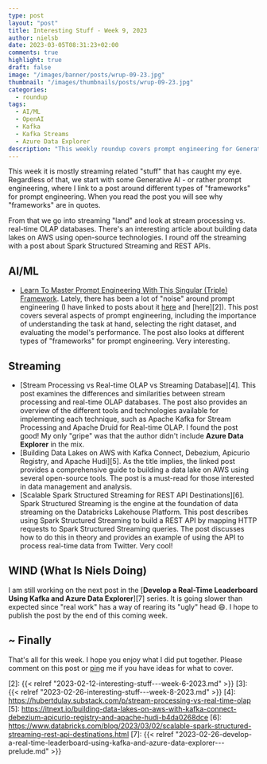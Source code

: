 ```yaml
---
type: post
layout: "post"
title: Interesting Stuff - Week 9, 2023
author: nielsb
date: 2023-03-05T08:31:23+02:00
comments: true
highlight: true
draft: false
image: "/images/banner/posts/wrup-09-23.jpg"
thumbnail: "/images/thumbnails/posts/wrup-09-23.jpg"
categories:
  - roundup
tags:
  - AI/ML
  - OpenAI
  - Kafka
  - Kafka Streams
  - Azure Data Explorer
description: "This weekly roundup covers prompt engineering for Generative AI. I also cover stream processing vs real-time OLAP DBs; using Kafka and other open-source technologies to build AWS data lakes. To finish off: Spark Structured Streaming and REST APIs."
---
```


This week it is mostly streaming related "stuff" that has caught my eye. Regardless of that, we start with some Generative AI - or rather prompt engineering, where I link to a post around different types of "frameworks" for prompt engineering. When you read the post you will see why "frameworks" are in quotes.

From that we go into streaming "land" and look at stream processing vs. real-time OLAP databases. There's an interesting article about building data lakes on AWS using open-source technologies. I round off the streaming with a post about Spark Structured Streaming and REST APIs. 

<!--more-->

## AI/ML

* [Learn To Master Prompt Engineering With This Singular (Triple) Framework][1]. Lately, there has been a lot of "noise" around prompt engineering (I have linked to posts about it [here][1] and [here][2]). This post covers several aspects of prompt engineering, including the importance of understanding the task at hand, selecting the right dataset, and evaluating the model's performance. The post also looks at different types of "frameworks" for prompt engineering. Very interesting.

## Streaming

* [Stream Processing vs Real-time OLAP vs Streaming Database][4]. This post examines the differences and similarities between stream processing and real-time OLAP databases. The post also provides an overview of the different tools and technologies available for implementing each technique, such as Apache Kafka for Stream Processing and Apache Druid for Real-time OLAP. I found the post good! My only "gripe" was that the author didn't include **Azure Data Explorer** in the mix.
* [Building Data Lakes on AWS with Kafka Connect, Debezium, Apicurio Registry, and Apache Hudi][5]. As the title implies, the linked post provides a comprehensive guide to building a data lake on AWS using several open-source tools. The post is a must-read for those interested in data management and analysis.
* [Scalable Spark Structured Streaming for REST API Destinations][6]. Spark Structured Streaming is the engine at the foundation of data streaming on the Databricks Lakehouse Platform. This post describes using Spark Structured Streaming to build a REST API by mapping HTTP requests to Spark Structured Streaming queries. The post discusses how to do this in theory and provides an example of using the API to process real-time data from Twitter. Very cool!

## WIND (What Is Niels Doing)

I am still working on the next post in the [**Develop a Real-Time Leaderboard Using Kafka and Azure Data Explorer**][7] series. It is going slower than expected since "real work" has a way of rearing its "ugly" head :smile:. I hope to publish the post by the end of this coming week.

## ~ Finally

That's all for this week. I hope you enjoy what I did put together. Please comment on this post or [ping][ma] me if you have ideas for what to cover.

[ma]: mailto:niels.it.berglund@gmail.com
[mp]: https://blog.acolyer.org
[iq]: https://www.infoq.com/
[ew]: http://sqlonice.com/
[re]: http://blog.revolutionanalytics.com
[sqsk]: https://www.sqlskills.com
[mdaveyblog]: https://mdavey.wordpress.com/
[charlblog]: https://charlla.com/

[jovpop]: https://twitter.com/JovanPop_MSFT
[bobw]: https://twitter.com/bobwardms
[revod]: https://twitter.com/revodavid
[lonny]: https://twitter.com/sqL_handLe
[ewtw]: https://twitter.com/sqlOnIce
[buckw]: https://twitter.com/BuckWoodyMSFT
[mattw]: https://twitter.com/matthewwarren
[murba]: https://twitter.com/muratdemirbas
[daveda]: https://twitter.com/davidthecoder
[adcol]: https://twitter.com/adriancolyer
[jesrod]: https://twitter.com/jrdothoughts
[tomaz]: https://twitter.com/tomaz_tsql
[dataart]: https://twitter.com/dataartisans
[luis]: https://twitter.com/luis_de_sousa
[benstop]: https://twitter.com/benstopford
[conflu]: https://twitter.com/confluentinc
[tylert]: https://twitter.com/tyler_treat
[andrewng]: https://twitter.com/AndrewYNg
[lawr]: https://twitter.com/bytezn
[jue]: https://twitter.com/b0rk
[yan]: https://twitter.com/theburningmonk
[danny]: https://twitter.com/g9yuayon
[rmoff]: https://twitter.com/rmoff
[ryansw]: https://twitter.com/ryanswanstrom
[pabloc]: https://twitter.com/pabloc_ds
[mklep]: https://twitter.com/martinkl
[mdavey]: https://twitter.com/matt_davey
[jboner]: https://twitter.com/jboner
[joeduff]: https://twitter.com/funcOfJoe
[charl]: https://twitter.com/charllamprecht
[dbricks]: https://twitter.com/databricks
[adsit]: https://twitter.com/SitnikAdam
[vicky]: https://twitter.com/vickyharp
[dscentral]: https://twitter.com/DataScienceCtrl
[natemc]: https://twitter.com/natemcmaster
[ads]: https://twitter.com/azuredatastudio
[travw]: https://twitter.com/radtravis
[emilk]: https://twitter.com/IsTheArchitect
[netflx]: https://netflixtechblog.com/

[1]: https://thealgorithmicbridge.substack.com/p/learn-to-master-prompt-engineering
[2]: {{< relref "2023-02-12-interesting-stuff---week-6-2023.md" >}}
[3]: {{< relref "2023-02-26-interesting-stuff---week-8-2023.md" >}}
[4]: https://hubertdulay.substack.com/p/stream-processing-vs-real-time-olap
[5]: https://itnext.io/building-data-lakes-on-aws-with-kafka-connect-debezium-apicurio-registry-and-apache-hudi-b4da0268dce
[6]: https://www.databricks.com/blog/2023/03/02/scalable-spark-structured-streaming-rest-api-destinations.html
[7]: {{< relref "2023-02-26-develop-a-real-time-leaderboard-using-kafka-and-azure-data-explorer---prelude.md" >}}
